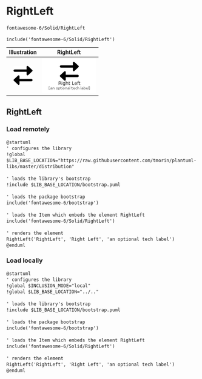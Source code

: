 # RightLeft


```text
fontawesome-6/Solid/RightLeft
```

```text
include('fontawesome-6/Solid/RightLeft')
```



| Illustration | RightLeft |
| :---: | :---: |
| ![illustration for Illustration](../../fontawesome-6/Solid/RightLeft.png) | ![illustration for RightLeft](../../fontawesome-6/Solid/RightLeft.Local.png) |




## RightLeft

### Load remotely
```plantuml
@startuml
' configures the library
!global $LIB_BASE_LOCATION="https://raw.githubusercontent.com/tmorin/plantuml-libs/master/distribution"

' loads the library's bootstrap
!include $LIB_BASE_LOCATION/bootstrap.puml

' loads the package bootstrap
include('fontawesome-6/bootstrap')

' loads the Item which embeds the element RightLeft
include('fontawesome-6/Solid/RightLeft')

' renders the element
RightLeft('RightLeft', 'Right Left', 'an optional tech label')
@enduml
```

### Load locally
```plantuml
@startuml
' configures the library
!global $INCLUSION_MODE="local"
!global $LIB_BASE_LOCATION="../.."

' loads the library's bootstrap
!include $LIB_BASE_LOCATION/bootstrap.puml

' loads the package bootstrap
include('fontawesome-6/bootstrap')

' loads the Item which embeds the element RightLeft
include('fontawesome-6/Solid/RightLeft')

' renders the element
RightLeft('RightLeft', 'Right Left', 'an optional tech label')
@enduml
```

